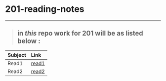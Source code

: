 # 201-reading-notes

---

> ## in *this* repo work for **201** will be as listed below :

| Subject                       | Link 
|------------------------------ |:---------------------------
|Read1                          |[read1](https://ihab1990.github.io/201-reading-notes/read1)
|Read2                         |[read2](https://ihab1990.github.io/201-reading-notes/class-02)